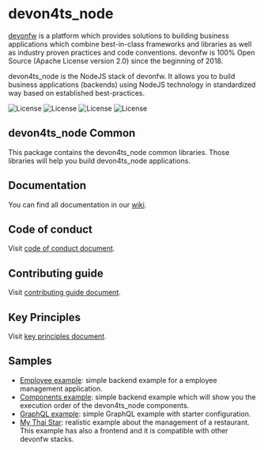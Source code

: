 # devon4ts_node

[devonfw](https://www.devonfw.com/) is a platform which provides solutions to building business applications which combine best-in-class frameworks and libraries as well as industry proven practices and code conventions. devonfw is 100% Open Source (Apache License version 2.0) since the beginning of 2018.

devon4ts_node is the NodeJS stack of devonfw. It allows you to build business applications (backends) using NodeJS technology in standardized way based on established best-practices.

![License](https://img.shields.io/npm/l/@devon4ts_node/common)
![License](https://img.shields.io/npm/v/@devon4ts_node/common)
![License](https://img.shields.io/librariesio/release/npm/@devon4ts_node/common)
![License](https://img.shields.io/npm/dt/@devon4ts_node/common)

## devon4ts_node Common

This package contains the devon4ts_node common libraries. Those libraries will help you build devon4ts_node applications.

## Documentation

You can find all documentation in our [wiki](https://github.com/devonfw/devon4ts_node/wiki).

## Code of conduct

Visit [code of conduct document](https://github.com/devonfw/.github/blob/master/CODE_OF_CONDUCT.md).

## Contributing guide

Visit [contributing guide document](https://github.com/devonfw/.github/blob/master/CONTRIBUTING.asciidoc).

## Key Principles

Visit [key principles document](https://github.com/devonfw/.github/blob/master/key-principles.asciidoc).

## Samples

- [Employee example](https://github.com/devonfw-sample/devon4ts_node-samples/tree/develop/employee): simple backend example for a employee management application.
- [Components example](https://github.com/devonfw-sample/devon4ts_node/tree/develop/components-example): simple backend example which will show you the execution order of the devon4ts_node components.
- [GraphQL example](https://github.com/devonfw-sample/devon4ts_node/tree/develop/graphql): simple GraphQL example with starter configuration.
- [My Thai Star](https://github.com/devonfw/my-thai-star/tree/develop/node): realistic example about the management of a restaurant. This example has also a frontend and it is compatible with other devonfw stacks.
